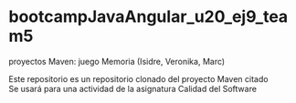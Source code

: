 # bootcampJavaAngular_u20_ej9_team5
proyectos Maven: juego Memoria (Isidre, Veronika, Marc)

Este repositorio es un repositorio clonado del proyecto Maven citado  
Se usará para una actividad de la asignatura Calidad del Software
